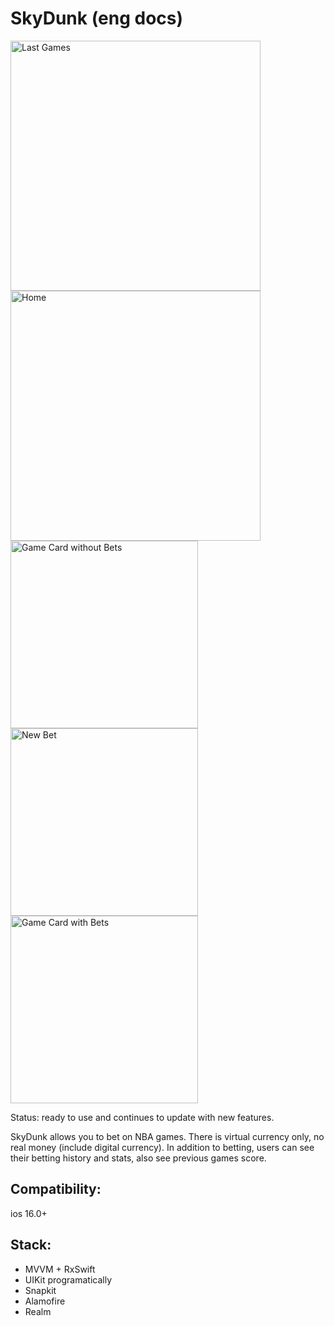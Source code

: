 # SkyDunk (eng docs)

<img width="400" alt="Last Games" src="https://github.com/user-attachments/assets/4c621dd1-8ebe-4030-97c6-8f54c77c3e6a" />
<img width="400" alt="Home" src="https://github.com/user-attachments/assets/66f11f85-b3c1-4961-a6e4-055bd02a6dc6" />
<img width="300" alt="Game Card without Bets" src="https://github.com/user-attachments/assets/1980014d-6147-4da1-83f1-1eba18f23c8d" />
<img width="300" alt="New Bet" src="https://github.com/user-attachments/assets/b636aea8-1b3d-4823-bfaa-b8b97baa479e" />
<img width="300" alt="Game Card with Bets" src="https://github.com/user-attachments/assets/2f111167-ce79-418d-ac77-d1a8729cbc66" />

Status: ready to use and continues to update with new features.

SkyDunk allows you to bet on NBA games. There is virtual currency only, no real money (include digital currency).
In addition to betting, users can see their betting history and stats, also see previous games score.

## Compatibility: 
ios 16.0+

## Stack: 
- MVVM + RxSwift
- UIKit programatically
- Snapkit
- Alamofire
- Realm
